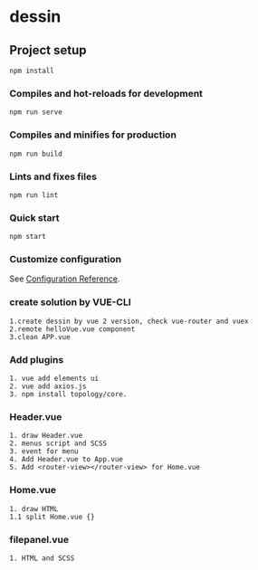 # dessin

## Project setup
```
npm install
```

### Compiles and hot-reloads for development
```
npm run serve
```

### Compiles and minifies for production
```
npm run build
```

### Lints and fixes files
```
npm run lint
```

### Quick start
```
npm start
```

### Customize configuration
See [Configuration Reference](https://cli.vuejs.org/config/).

### create solution by VUE-CLI
```
1.create dessin by vue 2 version, check vue-router and vuex
2.remote helloVue.vue component
3.clean APP.vue
```

### Add plugins
```
1. vue add elements ui
2. vue add axios.js
3. npm install topology/core.
```

### Header.vue
```
1. draw Header.vue
2. menus script and SCSS
3. event for menu
4. Add Header.vue to App.vue
5. Add <router-view></router-view> for Home.vue
```

### Home.vue
```
1. draw HTML 
1.1 split Home.vue {}
```

### filepanel.vue
```
1. HTML and SCSS
```